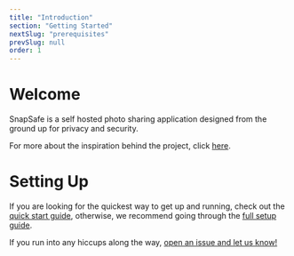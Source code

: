 ```yaml
---
title: "Introduction"
section: "Getting Started"
nextSlug: "prerequisites"
prevSlug: null
order: 1
---
```


# Welcome

SnapSafe is a self hosted photo sharing application designed from the ground up for privacy and security.

For more about the inspiration behind the project, click [here](about).

# Setting Up

If you are looking for the quickest way to get up and running, check out the [quick start guide](quick-start), otherwise, we recommend going through the [full setup guide](prerequisites).

If you run into any hiccups along the way, [open an issue and let us know!](https://github.com/SnapSafe/Docs/issues)

